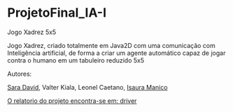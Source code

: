# ProjetoFinal_IA-I
Jogo Xadrez 5x5


Jogo Xadrez, criado totalmente em Java2D com uma comunicação com Inteligência artificial, de forma a criar um agente automático
capaz  de jogar contra o humano em um tabuleiro reduzido 5x5

Autores:

[Sara David](https://github.com/SaraTuma), Valter Kiala, Leonel Caetano, [Isaura Manico](https://github.com/IsauraManico)


[O relatorio do projeto encontra-se em: driver](https://drive.google.com/file/d/1YcsRoDJsO-_or0Jsr0yAkktVDa08eyHS/view?usp=sharing)
